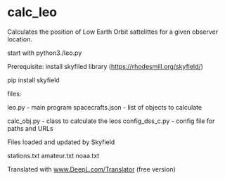 # calc_leo

Calculates the position of Low Earth Orbit sattelittes for a given observer location.

start with python3./leo.py

Prerequisite:
install skyfiled library (https://rhodesmill.org/skyfield/)

pip install skyfield

files:

leo.py - main program
spacecrafts.json - list of objects to calculate

calc_obj.py - class to calculate the leos
config_dss_c.py - config file for paths and URLs

Files loaded and updated by Skyfield

stations.txt
amateur.txt
noaa.txt

Translated with www.DeepL.com/Translator (free version)
